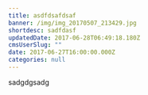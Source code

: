 ```yaml
---
title: asdfdsafdsaf
banner: /img/img_20170507_213429.jpg
shortdesc: sadfdasf
updatedDate: 2017-06-28T06:49:18.180Z
cmsUserSlug: ""
date: 2017-06-27T16:00:00.000Z
categories: null
---
```


sadgdgsadg
